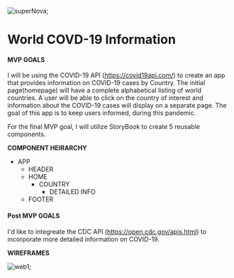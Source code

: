 ![superNova](https://imgur.com/pxrkv9N.gif);

# World COVD-19 Information

#### MVP GOALS

I will be using the COVID-19 API (https://covid19api.com/) to create an app that provides information on COVID-19 cases by Country. The initial page(homepage) will have a complete alphabetical listing of world countries. A user will be able to click on the country of interest and information about the COVID-19 cases will display on a separate page. The goal of this app is to keep users informed, during this pandemic.

For the final MVP goal, I will utilize StoryBook to create 5 reusable components.

**COMPONENT HEIRARCHY**

- APP
  - HEADER
  - HOME
    - COUNTRY
      - DETAILED INFO
  - FOOTER

#### Post MVP GOALS

I'd like to integreate the CDC API (https://open.cdc.gov/apis.html) to incorporate more detailed information on COVID-19.

**WIREFRAMES**

![web1](https://xd.adobe.com/view/c3fc54ec-cdba-4c71-4b1c-5a4dc49cd0d4-b5cd.png);
